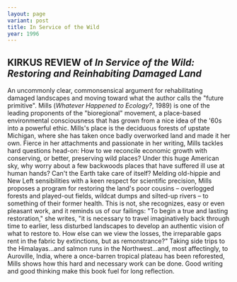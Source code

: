 ```yaml
---
layout: page
variant: post
title: In Service of the Wild
year: 1996
---
```


## KIRKUS REVIEW of *In Service of the Wild: Restoring and Reinhabiting Damaged Land*

 An uncommonly clear, commonsensical argument for rehabilitating damaged landscapes and moving toward what the author calls the "future primitive". Mills (*Whatever Happened to Ecology?*, 1989) is one of the leading proponents of the "bioregional" movement, a place-based environmental consciousness that has grown from a nice idea of the '60s into a powerful ethic. Mills's place is the deciduous forests of upstate Michigan, where she has taken once badly overworked land and made it her own. Fierce in her attachments and passionate in her writing, Mills tackles hard questions head-on: How to we reconcile economic growth with conserving, or better, preserving wild places? Under this huge American sky, why worry about a few backwoods places that have suffered ill use at human hands? Can't the Earth take care of itself? Melding old-hippie and New Left sensibilities with a keen respect for scientific precision, Mills proposes a program for restoring the land's poor cousins &ndash; overlogged forests and played-out fields, wildcat dumps and silted-up rivers &ndash; to something of their former health. This is not, she recognizes, easy or even pleasant work, and it reminds us of our failings: "To begin a true and lasting restoration," she writes, "it is necessary to travel imaginatively back through time to earlier, less disturbed landscapes to develop an authentic vision of what to restore to. How else can we view the losses, the irreparable gaps rent in the fabric by extinctions, but as remonstrance?" Taking side trips to the Himalayas&hellip;and salmon runs in the Northwest&hellip;and, most affectingly, to Auroville, India, where a once-barren tropical plateau has been reforested, Mills shows how this hard and necessary work can be done. Good writing and good thinking make this book fuel for long reflection.
